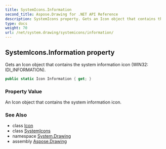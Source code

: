 ```yaml
---
title: SystemIcons.Information
second_title: Aspose.Drawing for .NET API Reference
description: SystemIcons property. Gets an Icon object that contains the system information icon WIN32 IDI_INFORMATION
type: docs
weight: 70
url: /net/system.drawing/systemicons/information/
---
```

## SystemIcons.Information property

Gets an Icon object that contains the system information icon (WIN32: IDI_INFORMATION).

```csharp
public static Icon Information { get; }
```

### Property Value

An Icon object that contains the system information icon.

### See Also

* class [Icon](../../icon/)
* class [SystemIcons](../)
* namespace [System.Drawing](../../systemicons/)
* assembly [Aspose.Drawing](../../../)



